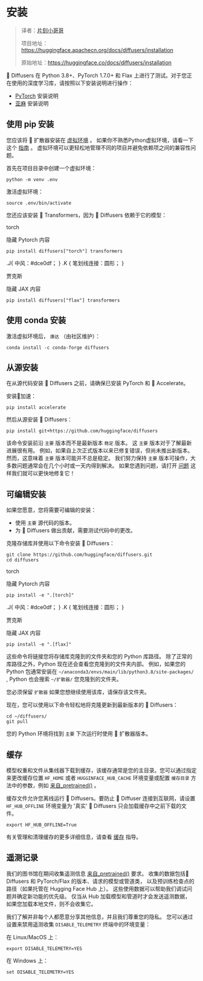 # 安装

> 译者：[片刻小哥哥](https://github.com/jiangzhonglian)
>
> 项目地址：<https://huggingface.apachecn.org/docs/diffusers/installation>
>
> 原始地址：<https://huggingface.co/docs/diffusers/installation>


🤗 Diffusers 在 Python 3.8+、PyTorch 1.7.0+ 和 Flax 上进行了测试。对于您正在使用的深度学习库，请按照以下安装说明进行操作：


* [PyTorch](https://pytorch.org/get-started/locally/)
 安装说明
* [亚麻](https://flax.readthedocs.io/en/latest/)
 安装说明


## 使用 pip 安装



您应该将 🤗 扩散器安装在
 [虚拟环境](https://docs.python.org/3/library/venv.html)
 。
如果你不熟悉Python虚拟环境，请看一下这个
 [指南](https://packaging.python.org/guides/installing-using-pip-and-virtual-environments/)
 。
虚拟环境可以更轻松地管理不同的项目并避免依赖项之间的兼容性问题。


首先在项目目录中创建一个虚拟环境：



```
python -m venv .env
```


激活虚拟环境：



```
source .env/bin/activate
```


您还应该安装 🤗 Transformers，因为 🤗 Diffusers 依赖于它的模型：


torch


隐藏 Pytorch 内容



```
pip install diffusers["torch"] transformers
```


.J{
 中风：#dce0df；
 }
.K {
 笔划线连接：圆形；
 }


贾克斯


隐藏 JAX 内容



```
pip install diffusers["flax"] transformers
```


## 使用 conda 安装



激活虚拟环境后，
 `康达`
 （由社区维护）：



```
conda install -c conda-forge diffusers
```


## 从源安装



在从源代码安装 🤗 Diffusers 之前，请确保已安装 PyTorch 和 🤗 Accelerate。


安装🤗加速：



```
pip install accelerate
```


然后从源安装 🤗 Diffusers：



```
pip install git+https://github.com/huggingface/diffusers
```


该命令安装前沿
 `主要`
 版本而不是最新版本
 `稳定`
 版本。
这
 `主要`
 版本对于了解最新进展很有用。
例如，如果自上次正式版本以来已修复错误，但尚未推出新版本。
然而，这意味着
 `主要`
 版本可能并不总是稳定。
我们努力保持
 `主要`
 版本可操作，大多数问题通常会在几个小时或一天内得到解决。
如果您遇到问题，请打开
 [问题](https://github.com/huggingface/diffusers/issues/new/choose)
 这样我们就可以更快地修复它！


## 可编辑安装



如果您愿意，您将需要可编辑的安装：


* 使用
 `主要`
 源代码的版本。
* 为 🤗 Diffusers 做出贡献，需要测试代码中的更改。


克隆存储库并使用以下命令安装 🤗 Diffusers：



```
git clone https://github.com/huggingface/diffusers.git
cd diffusers
```


torch


隐藏 Pytorch 内容



```
pip install -e ".[torch]"
```


.J{
 中风：#dce0df；
 }
.K {
 笔划线连接：圆形；
 }


贾克斯


隐藏 JAX 内容



```
pip install -e ".[flax]"
```


这些命令将链接您将存储库克隆到的文件夹和您的 Python 库路径。
除了正常的库路径之外，Python 现在还会查看您克隆到的文件夹内部。
例如，如果您的 Python 包通常安装在
 `~/anaconda3/envs/main/lib/python3.8/site-packages/`
 , Python 也会搜索
 `~/扩散器/`
 您克隆到的文件夹。


您必须保留
 `扩散器`
 如果您想继续使用该库，请保存该文件夹。


现在，您可以使用以下命令轻松地将克隆更新到最新版本的 🤗 Diffusers：



```
cd ~/diffusers/
git pull
```


您的 Python 环境将找到
 `主要`
 下次运行时使用 🤗 扩散器版本。


## 缓存



模型权重和文件从集线器下载到缓存，该缓存通常是您的主目录。您可以通过指定来更改缓存位置
 `HF_HOME`
 或者
 `HUGGINFACE_HUB_CACHE`
 环境变量或配置
 `缓存目录`
 方法中的参数，例如
 [来自\_pretrained()](/docs/diffusers/v0.23.1/en/api/pipelines/overview#diffusers.DiffusionPipeline.from_pretrained)
 。


缓存文件允许您离线运行 🤗 Diffusers。要防止 🤗 Diffuser 连接到互联网，请设置
 `HF_HUB_OFFLINE`
 环境变量为
 '真实'
 🤗 Diffusers 只会加载缓存中之前下载的文件。



```
export HF_HUB_OFFLINE=True
```


有关管理和清理缓存的更多详细信息，请查看
 [缓存](https://huggingface.co/docs/huggingface_hub/guides/manage-cache)
 指导。


## 遥测记录



我们的图书馆在期间收集遥测信息
 [来自\_pretrained()](/docs/diffusers/v0.23.1/en/api/pipelines/overview#diffusers.DiffusionPipeline.from_pretrained)
 要求。
收集的数据包括🤗 Diffusers 和 PyTorch/Flax 的版本、请求的模型或管道类，
以及预训练检查点的路径（如果托管在 Hugging Face Hub 上）。
这些使用数据可以帮助我们调试问题并确定新功能的优先级。
仅当从 Hub 加载模型和管道时才会发送遥测数据，
如果您加载本地文件，则不会收集它。


我们了解并非每个人都愿意分享其他信息，并且我们尊重您的隐私。
您可以通过设置来禁用遥测收集
 `DISABLE_TELEMETRY`
 终端中的环境变量：


在 Linux/MacOS 上：



```
export DISABLE_TELEMETRY=YES
```


在 Windows 上：



```
set DISABLE_TELEMETRY=YES
```